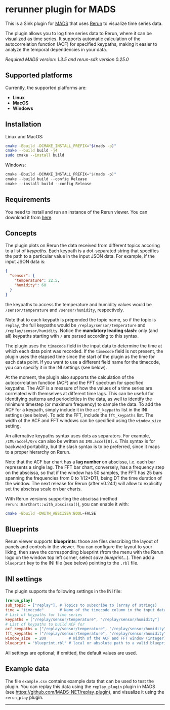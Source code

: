 # rerunner plugin for MADS

This is a Sink plugin for [MADS](https://github.com/MADS-NET/MADS) that uses [Rerun](https://www.rerun.io/) to visualize time series data.

The plugin allows you to log time series data to Rerun, where it can be visualized as time series. It supports automatic calculation of the autocorrelation function (ACF) for specified keypaths, making it easier to analyze the temporal dependencies in your data.

*Required MADS version: 1.3.5 and rerun-sdk version 0.25.0*


## Supported platforms

Currently, the supported platforms are:

* **Linux** 
* **MacOS**
* **Windows**


## Installation

Linux and MacOS:

```bash
cmake -Bbuild -DCMAKE_INSTALL_PREFIX="$(mads -p)"
cmake --build build -j4
sudo cmake --install build
```

Windows:

```powershell
cmake -Bbuild -DCMAKE_INSTALL_PREFIX="$(mads -p)"
cmake --build build --config Release
cmake --install build --config Release
```

## Requirements

You need to install and run an instance of the Rerun viewer. You can download it from [here](https://rerun.io/docs/getting-started/installing-viewer#installing-the-viewer).


## Concepts

The plugin plots on Rerun the data received from different topics accoring to a list of *keypaths*. Each keypath is a dot-separated string that specifies the path to a particular value in the input JSON data. For example, if the input JSON data is: 

```json
{
  "sensor": {
    "temperature": 22.5,
    "humidity": 60
  }
}
```

the keypaths to access the temperature and humidity values would be `/sensor/temperature` and `/sensor/humidity`, respectively.

Note that to each keypath is prepended the topic name, so if the topic is `replay`, the full keypaths would be `/replay/sensor/temperature` and `/replay/sensor/humidity`. Notice the **mandatory leading slash**: only (and all) keypaths starting with `/` are parsed according to this syntax.

The plugin uses the `timecode` field in the input data to determine the time at which each data point was recorded. If the `timecode` field is not present, the plugin uses the elapsed time since the start of the plugin as the time for each data point. If you want to use a different field name for the timecode, you can specify it in the INI settings (see below).

At the moment, the plugin also supports the calculation of the autocorrelation function (ACF) and the FFT spectrum for specified keypaths. The ACF is a measure of how the values of a time series are correlated with themselves at different time lags. This can be useful for identifying patterns and periodicities in the data, as well to identify the minimum timestep (or maximum frequency) to sample the data. To add the ACF for a keypath, simply include it in the `acf_keypaths` list in the INI settings (see below). To add the FFT, include the `fft_keypaths` list. The width of the ACF and FFT windows can be specified using the `window_size` setting.

An alternative keypaths syntax uses dots as separators. For example, `/IMU/accel/0/x` can also be written as `IMU.accel[0].x`. This syntax is for backward portability, but the slash syntax is to be preferred, since it maps to a proper hierarchy on Rerun.

Note that the ACF bar chart has a **lag number** on abscissa, i.e. each bar represents a single lag. The FFT bar chart, conversely, has a frequency step on the abscissa, so that if the window has 50 samples, the FFT has 25 bars spanning the frequencies from 0 to 1/(2*DT), being DT the time duration of the window. The next release for Rerun (after v0.24.1) will allow to explicitly set the abscissa scale on bar charts.

With Rerun versions supporting the abscissa (method `rerun::BarChart::with_abscissa()`), you can enable it with:

```bash
cmake -Bbuild -DWITH_ABSCISSA:BOOL=FALSE
```

## Blueprints

Rerun viewer supports **blueprints**: those are files describing the layout of panels and controls in the viewer. You can configure the layout to your liking, then save the corresponding blueprint (from the menu with the Rerun logo on the window top left corner, select *save blueprint...*). Then add a `blueprint` key to the INI file (see below) pointing to the `.rbl` file.


## INI settings

The plugin supports the following settings in the INI file:

```ini
[rerun_play]
sub_topic = ["replay"]. # Topics to subscribe to (array of strings)
time = "timecode"       # Name of the timecode column in the input data (string)
# List of keypaths for time series
keypaths = ["/replay/sensor/temperature", "/replay/sensor/humidity"]
# List of keypaths to build ACF for
acf_keypaths = ["/replay/sensor/temperature", "/replay/sensor/humidity"]
fft_keypaths = ["/replay/sensor/temperature", "/replay/sensor/humidity"]
window_size  = 200          # Width of the ACF and FFT window (integer)
blueprint = "blueprint.rbl" # local or absolute path to a valid blueprint
```

All settings are optional; if omitted, the default values are used.


## Example data

The file `example.csv` contains example data that can be used to test the plugin. You can replay this data using the `replay_plugin` plugin in MADS (see <https://github.com/MADS-NET/replay_plugin>), and visualize it using the `rerun_play` plugin.

---